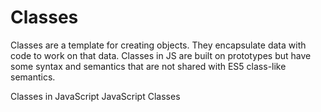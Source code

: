 # Classes

Classes are a template for creating objects. They encapsulate data with code to work on that data. Classes in JS are built on prototypes but have some syntax and semantics that are not shared with ES5 class-like semantics.

<BadgeLink colorScheme='yellow' badgeText='Read' href='https://javascript.info/classes'>Classes in JavaScript</BadgeLink>
<BadgeLink colorScheme='yellow' badgeText='Read' href='https://developer.mozilla.org/en-US/docs/Web/JavaScript/Reference/Classes'>JavaScript Classes</BadgeLink>
